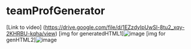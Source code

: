 # teamProfGenerator
[Link to video] (https://drive.google.com/file/d/1EZzdyIpUwSl-8tu2_xqy-2KHRBU-kqha/view)
[img for generatedHTML1]![image](https://user-images.githubusercontent.com/81439246/118759293-f5b12b00-b82d-11eb-80e0-a559c986a218.png)
[img for genHTML2]![image](https://user-images.githubusercontent.com/81439246/118759486-5e98a300-b82e-11eb-8dae-313c6fb33aa4.png)
